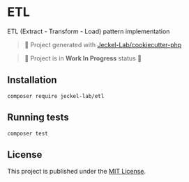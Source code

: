 # ETL

ETL (Extract - Transform - Load) pattern implementation

> 🚀 Project generated with [Jeckel-Lab/cookiecutter-php](https://github.com/Jeckel-Lab/cookiecutter-php)

> 🚧 Project is in **Work In Progress** status 🚧

<!--
[![Current version](https://img.shields.io/packagist/v/jeckel-lab/etl.svg?logo=composer)](https://packagist.org/packages/jeckel-lab/etl)
[![Packagist PHP Version Support](https://img.shields.io/packagist/php-v/jeckel-lab/etl)](https://packagist.org/packages/jeckel-lab/etl)
[![Monthly Downloads](https://img.shields.io/packagist/dm/jeckel-lab/etl.svg)](https://packagist.org/packages/jeckel-lab/etl/stats)
[![Total Downloads](https://img.shields.io/packagist/dt/jeckel-lab/etl.svg)](https://packagist.org/packages/jeckel-lab/etl/stats)
[![Tests](https://github.com/jeckel-lab/etl/actions/workflows/tests.yml/badge.svg)](https://github.com/jeckel-lab/etl/actions/workflows/tests.yml)
-->

## Installation

```shell
composer require jeckel-lab/etl
```

## Running tests

```shell
composer test
```

## License

This project is published under the [MIT License](LICENSE).
